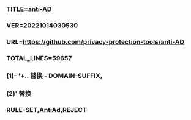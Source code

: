 ### TITLE=anti-AD

### VER=20221014030530

### URL=https://github.com/privacy-protection-tools/anti-AD

### TOTAL_LINES=59657

### (1)- '+.. 替换 - DOMAIN-SUFFIX,

### (2)' 替换 

### RULE-SET,AntiAd,REJECT
